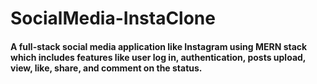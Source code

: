 # SocialMedia-InstaClone

#### A full-stack social media application like Instagram using MERN stack which includes features like user log in, authentication, posts upload, view, like, share, and comment on the status.
